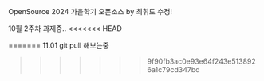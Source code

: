 OpenSource 
2024 가을학기 오픈소스 by 최휘도 수정!

10월 2주차 과제중..
<<<<<<< HEAD

=======
11.01 git pull 해보는중
>>>>>>> 9f90fb3ac0e93e64f243e5138926a1c79cd347bd
